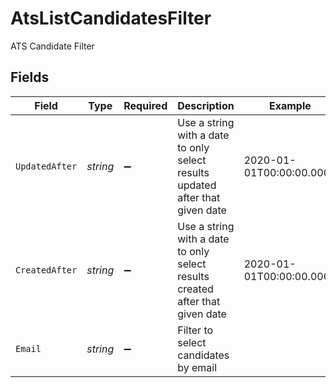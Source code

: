 # AtsListCandidatesFilter

ATS Candidate Filter


## Fields

| Field                                                                         | Type                                                                          | Required                                                                      | Description                                                                   | Example                                                                       |
| ----------------------------------------------------------------------------- | ----------------------------------------------------------------------------- | ----------------------------------------------------------------------------- | ----------------------------------------------------------------------------- | ----------------------------------------------------------------------------- |
| `UpdatedAfter`                                                                | *string*                                                                      | :heavy_minus_sign:                                                            | Use a string with a date to only select results updated after that given date | 2020-01-01T00:00:00.000Z                                                      |
| `CreatedAfter`                                                                | *string*                                                                      | :heavy_minus_sign:                                                            | Use a string with a date to only select results created after that given date | 2020-01-01T00:00:00.000Z                                                      |
| `Email`                                                                       | *string*                                                                      | :heavy_minus_sign:                                                            | Filter to select candidates by email                                          |                                                                               |